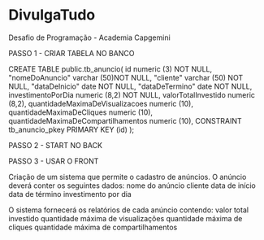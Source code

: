 # DivulgaTudo
Desafio de Programação - Academia Capgemini


PASSO 1 - CRIAR TABELA NO BANCO

CREATE TABLE public.tb_anuncio( id numeric (3) NOT NULL, "nomeDoAnuncio" varchar (50)NOT NULL, "cliente" varchar (50) NOT NULL, "dataDeInicio" date NOT NULL, "dataDeTermino" date NOT NULL, investimentoPorDia numeric (8,2) NOT NULL, valorTotalInvestido numeric (8,2), quantidadeMaximaDeVisualizacoes numeric (10), quantidadeMaximaDeCliques numeric (10), quantidadeMaximaDeCompartilhamentos numeric (10), CONSTRAINT tb_anuncio_pkey PRIMARY KEY (id) );

PASSO 2 - START NO BACK

PASSO 3 - USAR O FRONT


Criação de um sistema que permite o cadastro de anúncios. O anúncio deverá conter os seguintes dados:
nome do anúncio
cliente
data de início
data de término
investimento por dia
 
O sistema fornecerá os relatórios de cada anúncio contendo:
valor total investido
quantidade máxima de visualizações
quantidade máxima de cliques
quantidade máxima de compartilhamentos
